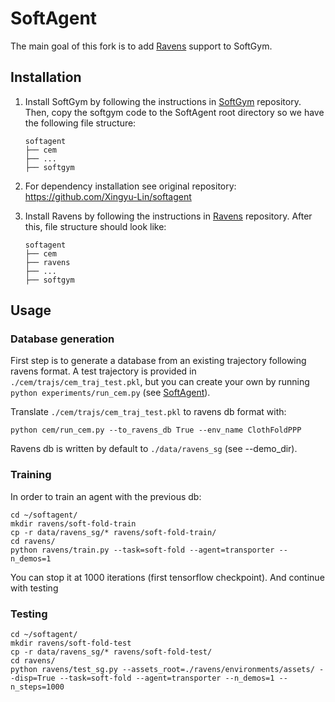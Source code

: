 # SoftAgent

The main goal of this fork is to add [Ravens](https://github.com/google-research/ravens) support to SoftGym.

## Installation 

1. Install SoftGym by following the instructions in [SoftGym](https://github.com/roboticslab-uc3m/softgym) repository. Then, copy the softgym code to the SoftAgent root directory so we have the following file structure:
    ```
    softagent
    ├── cem
    ├── ...
    ├── softgym
    ```
2. For dependency installation see original repository: https://github.com/Xingyu-Lin/softagent

3. Install Ravens by following the instructions in [Ravens](https://github.com/roboticslab-uc3m/ravens) repository. After this, file structure should look like:
    ```
    softagent
    ├── cem
    ├── ravens
    ├── ...
    ├── softgym
    ``` 

## Usage

### Database generation
First step is to generate a database from an existing trajectory following ravens format. A test trajectory is provided in `./cem/trajs/cem_traj_test.pkl`, but you can create your own by running `python experiments/run_cem.py` (see [SoftAgent](https://github.com/Xingyu-Lin/softagent)).

Translate `./cem/trajs/cem_traj_test.pkl` to ravens db format with:

```
python cem/run_cem.py --to_ravens_db True --env_name ClothFoldPPP
```
Ravens db is written by default to `./data/ravens_sg` (see --demo_dir). 

### Training 

In order to train an agent with the previous db:

```
cd ~/softagent/
mkdir ravens/soft-fold-train
cp -r data/ravens_sg/* ravens/soft-fold-train/
cd ravens/
python ravens/train.py --task=soft-fold --agent=transporter --n_demos=1
```
You can stop it at 1000 iterations (first tensorflow checkpoint). And continue with testing

### Testing 
```
cd ~/softagent/
mkdir ravens/soft-fold-test
cp -r data/ravens_sg/* ravens/soft-fold-test/
cd ravens/
python ravens/test_sg.py --assets_root=./ravens/environments/assets/ --disp=True --task=soft-fold --agent=transporter --n_demos=1 --n_steps=1000
```

